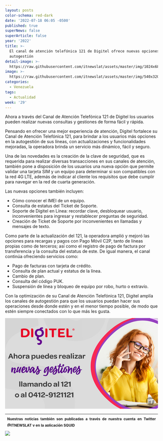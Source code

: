 ```yaml
---
layout: posts
color-schema: red-dark
date: '2022-07-18 06:05 -0500'
published: true
superNews: false
superArticle: false
year: '2022'
title: >-
  El canal de atención telefónica 121 de Digitel ofrece nuevas opciones de
  autogestión
detail-image: >-
  https://raw.githubusercontent.com/itnewslat/assets/master/img/1024x680/121-digitel-g.jpg
image: >-
  https://raw.githubusercontent.com/itnewslat/assets/master/img/540x320/121-digitel-p.jpg
categories:
  - Venezuela
tags:
  - Actualidad
week: '29'
---
```

Ahora a través del Canal de Atención Telefónica 121 de Digitel los usuarios pueden realizar nuevas consultas y gestiones de forma fácil y rápida. 

Pensando en ofrecer una mejor experiencia de atención, Digitel fortalece su Canal de Atención Telefónica 121, para brindar a los usuarios más opciones en la autogestión de sus líneas, con actualizaciones y funcionalidades mejoradas, la operadora brinda un servicio más dinámico, fácil y seguro. 

Una de las novedades es la creación de la clave de seguridad, que es requerida para realizar diversas transacciones en sus canales de atención, también pone a disposición de los usuarios una nueva opción que permite validar una tarjeta SIM y un equipo para determinar si son compatibles con la red 4G LTE, además de indicar al cliente los requisitos que debe cumplir para navegar en la red de cuarta generación.

Las nuevas opciones también incluyen: 
- Cómo conocer el IMEI de un equipo.
- Consulta de estatus del Ticket de Soporte.
- Soporte de Digitel en Línea: recordar clave, desbloquear usuario, inconvenientes para ingresar y restablecer preguntas de seguridad. 
- Creación de Ticket de Soporte por inconvenientes en llamadas y mensajes de texto.

Como parte de la actualización del 121, la operadora amplió y mejoró las opciones para recargas y pagos con Pago Móvil C2P, tanto de líneas propias como de terceros; así como el registro de pago de factura por transferencia y la consulta del estatus de este. De igual manera, el canal continúa ofreciendo servicios como:

- Pago de facturas con tarjeta de crédito.
- Consulta de plan actual y estatus de la línea.
- Cambio de plan.
- Consulta del código PUK.
- Suspensión de línea y bloqueo de equipo por robo, hurto o extravío.

Con la optimización de su Canal de Atención Telefónica 121, Digitel amplía los canales de autogestión para que los usuarios puedan hacer sus operaciones desde donde estén y en el menor tiempo posible, de modo que estén siempre conectados con lo que más les gusta.

![](https://raw.githubusercontent.com/itnewslat/assets/master/img/540x320/121-digitel-p.jpg)

<table style="height: 42px;" width="569">
<tbody>
<tr>
<td style="text-align: justify;"><sub><strong>Nuestras noticias también son publicadas a través de nuestra cuenta en Twitter <a href="https://twitter.com/itnewslat?lang=es">@ITNEWSLAT</a> y en la aplicación <a href="https://squidapp.co/en/">SQUID</a></strong></sub></td>
</tr>
</tbody>
</table>

<img src="https://tracker.metricool.com/c3po.jpg?hash=56f88a41e39ab42c063cc51676587a04"/>